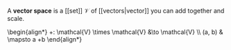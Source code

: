A **vector space** is a [[set]] $\mathcal{V}$ of [[vectors|vector]] you can add together and scale. 

\begin{align\*}
+: \mathcal{V} \times \mathcal{V} &\to \mathcal{V} \\\\
(a, b) & \mapsto a +b
\end{align\*}